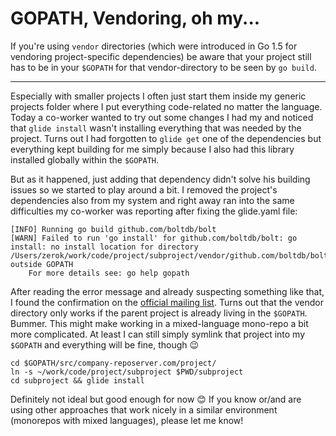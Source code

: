 # GOPATH, Vendoring, oh my...

If you're using `vendor` directories (which were introduced in Go 1.5 for
vendoring project-specific dependencies) be aware that your project still has to
be in your `$GOPATH` for that vendor-directory to be seen by `go build`.

----------------

Especially with smaller projects I often just start them inside my generic
projects folder where I put everything code-related no matter the
language. Today a co-worker wanted to try out some changes I had my and noticed
that `glide install` wasn't installing everything that was needed by the
project. Turns out I had forgotten to `glide get` one of the dependencies but
everything kept building for me simply because I also had this library installed
globally within the `$GOPATH`.

But as it happened, just adding that dependency didn't solve his building issues
so we started to play around a bit. I removed the project's dependencies also
from my system and right away ran into the same difficulties my co-worker was
reporting after fixing the glide.yaml file:

```
[INFO] Running go build github.com/boltdb/bolt
[WARN] Failed to run 'go install' for github.com/boltdb/bolt: go install: no install location for directory /Users/zerok/work/code/project/subproject/vendor/github.com/boltdb/bolt outside GOPATH
    For more details see: go help gopath
```

After reading the error message and already suspecting something like that, I
found the confirmation on the
[official mailing list](https://groups.google.com/forum/?fromgroups#!topic/golang-nuts/4K9ZVVtHJSM). Turns
out that the vendor directory only works if the parent project is already living
in the `$GOPATH`. Bummer. This might make working in a mixed-language mono-repo
a bit more complicated. At least I can still simply symlink that project into my
`$GOPATH` and everything will be fine, though 😉

```
cd $GOPATH/src/company-reposerver.com/project/
ln -s ~/work/code/project/subproject $PWD/subproject
cd subproject && glide install
```

Definitely not ideal but good enough for now 😊 If you know or/and are using
other approaches that work nicely in a similar environment (monorepos with mixed
languages), please let me know!
